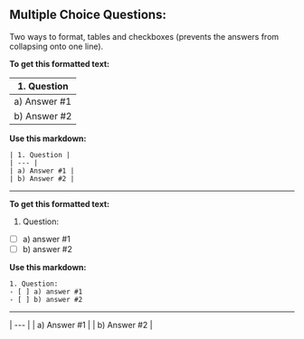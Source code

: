 ## Multiple Choice Questions: 

Two ways to format, tables and checkboxes (prevents the answers from collapsing onto one line). 

**To get this formatted text:** 

| 1. Question | 
| --- |
| a) Answer #1 |
| b) Answer #2 |

**Use this markdown:** 

```
| 1. Question | 
| --- |
| a) Answer #1 |
| b) Answer #2 |

```
---

**To get this formatted text:** 

1. Question:
- [ ] a) answer #1
- [ ] b) answer #2

**Use this markdown:** 

```
1. Question:
- [ ] a) answer #1
- [ ] b) answer #2
```

---

| --- |
| a) Answer #1 |
| b) Answer #2 |
